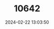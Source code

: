 ---
title: "10642"
category: "Hyperacrius fertilis"
draft: false
date: 2024-02-22 13:03:50
languages:
  English: ["True's Vole", "Burrowing Vole"]
---